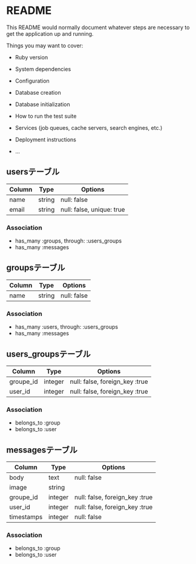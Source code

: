 # README

This README would normally document whatever steps are necessary to get the
application up and running.

Things you may want to cover:

* Ruby version

* System dependencies

* Configuration

* Database creation

* Database initialization

* How to run the test suite

* Services (job queues, cache servers, search engines, etc.)

* Deployment instructions

* ...

## usersテーブル

|Column|Type|Options|
|------|----|-------|
|name|string|null: false|
|email|string|null: false, unique: true|

### Association
- has_many :groups, through: :users_groups
- has_many :messages

## groupsテーブル

|Column|Type|Options|
|------|----|-------|
|name|string|null: false|

### Association
- has_many :users, through: :users_groups
- has_many :messages


## users_groupsテーブル

|Column|Type|Options|
|------|----|-------|
|groupe_id|integer|null: false, foreign_key :true|
|user_id|integer|null: false, foreign_key :true|

### Association
- belongs_to :group
- belongs_to :user

## messagesテーブル

|Column|Type|Options|
|------|----|-------|
|body|text|null: false|
|image|string| |
|groupe_id|integer|null: false, foreign_key :true|
|user_id|integer|null: false, foreign_key :true|
|timestamps |integer|null: false|


### Association
- belongs_to :group
- belongs_to :user

